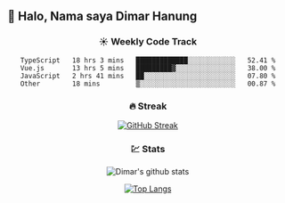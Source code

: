 ## 👋 Halo, Nama saya **Dimar Hanung**

<center>

### :sunny: Weekly Code Track
<!--START_SECTION:waka-->

```text
TypeScript   18 hrs 3 mins   █████████████░░░░░░░░░░░░   52.41 %
Vue.js       13 hrs 5 mins   █████████▓░░░░░░░░░░░░░░░   38.00 %
JavaScript   2 hrs 41 mins   ██░░░░░░░░░░░░░░░░░░░░░░░   07.80 %
Other        18 mins         ▒░░░░░░░░░░░░░░░░░░░░░░░░   00.87 %
```

<!--END_SECTION:waka-->

### :fire: Streak

[![GitHub Streak](http://github-readme-streak-stats.herokuapp.com?user=dimar-hanung)](https://git.io/streak-stats)

### :chart: Stats

![Dimar's github stats](https://github-readme-stats.vercel.app/api?username=dimar-hanung&show_icons=true&theme=vue)

[![Top Langs](https://github-readme-stats.vercel.app/api/top-langs/?username=dimar-hanung)](#)

</center>
